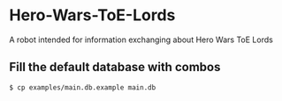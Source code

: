 # Hero-Wars-ToE-Lords

A robot intended for information exchanging about Hero Wars ToE Lords

## Fill the default database with combos

```
$ cp examples/main.db.example main.db
```